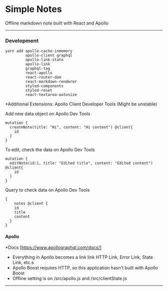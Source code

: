# Simple Notes
Offline markdown note built with React and Apollo

---

### Development

```
yarn add apollo-cache-inmemory 
         apollo-client graphql
         apollo-link-state
         apollo-link 
         graphql-tag 
         react-apollo 
         react-router-dom 
         react-markdown-renderer
         styled-components 
         styled-reset 
         react-textarea-autosize 
```
*Additional Extensions: Apollo Client Developer Tools (Might be unstable)

Add new data object on Apollo Dev Tools
```
mutation {
  createNote(title: "Hi", content: "Hi content") @client{
    id
  }
}
```

To edit, check the data on Apollo Dev Tools
```
mutation {
  editNote(id:1, title: "Edited title", content: "Edited content") @client{
    id
  }
}
```

Query to check data on Apollo Dev Tools
```
{
	notes @client {
    id
    title
    content
  }
}
```

#### Apollo
*Docs [https://www.apollographql.com/docs/]
- Everything in Apollo becomes a link link HTTP Link, Error Link, State Link, etc.s
- Apollo Boost requires HTTP, so this application hasn't built with Apollo Boost
- Offline setting is on /src/apollo.js and /src/clientState.js

---